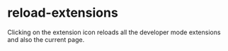 # reload-extensions

Clicking on the extension icon reloads all the developer mode extensions and also the current page.
